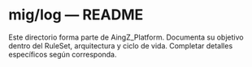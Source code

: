 # mig/log — README

Este directorio forma parte de AingZ_Platform. Documenta su objetivo dentro del RuleSet, arquitectura y ciclo de vida. Completar detalles específicos según corresponda.
